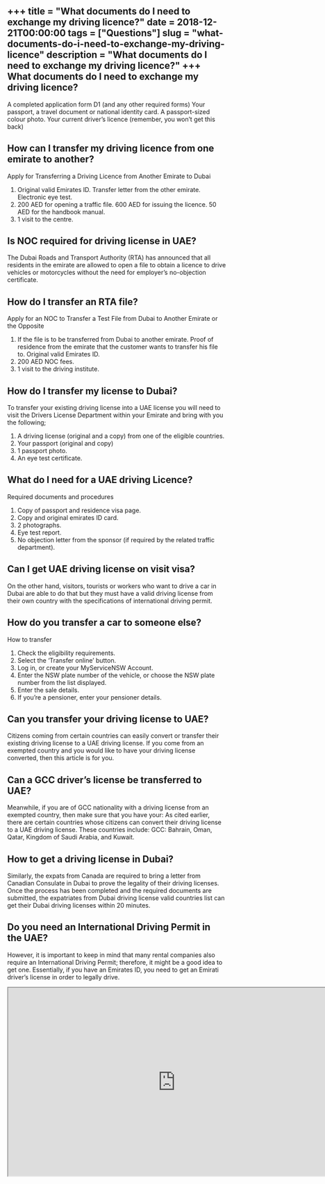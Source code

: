+++
title = "What documents do I need to exchange my driving licence?"
date = 2018-12-21T00:00:00
tags = ["Questions"]
slug = "what-documents-do-i-need-to-exchange-my-driving-licence"
description = "What documents do I need to exchange my driving licence?"
+++
What documents do I need to exchange my driving licence?
--------------------------------------------------------

A completed application form D1 (and any other required forms) Your passport, a travel document or national identity card. A passport-sized colour photo. Your current driver’s licence (remember, you won’t get this back)

How can I transfer my driving licence from one emirate to another?
------------------------------------------------------------------

Apply for Transferring a Driving Licence from Another Emirate to Dubai

1. Original valid Emirates ID. Transfer letter from the other emirate. Electronic eye test.
2. 200 AED for opening a traffic file. 600 AED for issuing the licence. 50 AED for the handbook manual.
3. 1 visit to the centre.

Is NOC required for driving license in UAE?
-------------------------------------------

The Dubai Roads and Transport Authority (RTA) has announced that all residents in the emirate are allowed to open a file to obtain a licence to drive vehicles or motorcycles without the need for employer’s no-objection certificate.

How do I transfer an RTA file?
------------------------------

Apply for an NOC to Transfer a Test File from Dubai to Another Emirate or the Opposite

1. If the file is to be transferred from Dubai to another emirate. Proof of residence from the emirate that the customer wants to transfer his file to. Original valid Emirates ID.
2. 200 AED NOC fees.
3. 1 visit to the driving institute.

How do I transfer my license to Dubai?
--------------------------------------

To transfer your existing driving license into a UAE license you will need to visit the Drivers License Department within your Emirate and bring with you the following;

1. A driving license (original and a copy) from one of the eligible countries.
2. Your passport (original and copy)
3. 1 passport photo.
4. An eye test certificate.

What do I need for a UAE driving Licence?
-----------------------------------------

Required documents and procedures

1. Copy of passport and residence visa page.
2. Copy and original emirates ID card.
3. 2 photographs.
4. Eye test report.
5. No objection letter from the sponsor (if required by the related traffic department).

Can I get UAE driving license on visit visa?
--------------------------------------------

On the other hand, visitors, tourists or workers who want to drive a car in Dubai are able to do that but they must have a valid driving license from their own country with the specifications of international driving permit.

How do you transfer a car to someone else?
------------------------------------------

How to transfer

1. Check the eligibility requirements.
2. Select the ‘Transfer online’ button.
3. Log in, or create your MyServiceNSW Account.
4. Enter the NSW plate number of the vehicle, or choose the NSW plate number from the list displayed.
5. Enter the sale details.
6. If you’re a pensioner, enter your pensioner details.

Can you transfer your driving license to UAE?
---------------------------------------------

Citizens coming from certain countries can easily convert or transfer their existing driving license to a UAE driving license. If you come from an exempted country and you would like to have your driving license converted, then this article is for you.

Can a GCC driver’s license be transferred to UAE?
-------------------------------------------------

Meanwhile, if you are of GCC nationality with a driving license from an exempted country, then make sure that you have your: As cited earlier, there are certain countries whose citizens can convert their driving license to a UAE driving license. These countries include: GCC: Bahrain, Oman, Qatar, Kingdom of Saudi Arabia, and Kuwait.

How to get a driving license in Dubai?
--------------------------------------

Similarly, the expats from Canada are required to bring a letter from Canadian Consulate in Dubai to prove the legality of their driving licenses. Once the process has been completed and the required documents are submitted, the expatriates from Dubai driving license valid countries list can get their Dubai driving licenses within 20 minutes.

Do you need an International Driving Permit in the UAE?
-------------------------------------------------------

However, it is important to keep in mind that many rental companies also require an International Driving Permit; therefore, it might be a good idea to get one. Essentially, if you have an Emirates ID, you need to get an Emirati driver’s license in order to legally drive.

<iframe allow="accelerometer; autoplay; clipboard-write; encrypted-media; gyroscope; picture-in-picture" allowfullscreen="" class="__youtube_prefs__  epyt-is-override  no-lazyload" data-no-lazy="1" data-origheight="433" data-origwidth="770" data-skipgform_ajax_framebjll="" height="433" id="_ytid_47533" loading="lazy" src="https://www.youtube.com/embed/hXw967RgUVQ?enablejsapi=1&autoplay=0&cc_load_policy=0&cc_lang_pref=&iv_load_policy=1&loop=0&modestbranding=0&rel=1&fs=1&playsinline=0&autohide=2&theme=dark&color=red&controls=1&" title="YouTube player" width="770"></iframe>